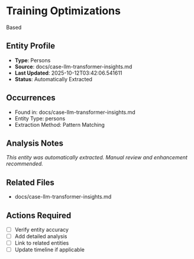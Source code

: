 # Training Optimizations

Based

## Entity Profile
- **Type**: Persons
- **Source**: docs/case-llm-transformer-insights.md
- **Last Updated**: 2025-10-12T03:42:06.541611
- **Status**: Automatically Extracted

## Occurrences
- Found in: docs/case-llm-transformer-insights.md
- Entity Type: persons
- Extraction Method: Pattern Matching

## Analysis Notes
*This entity was automatically extracted. Manual review and enhancement recommended.*

## Related Files
- docs/case-llm-transformer-insights.md

## Actions Required
- [ ] Verify entity accuracy
- [ ] Add detailed analysis
- [ ] Link to related entities
- [ ] Update timeline if applicable
